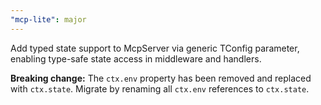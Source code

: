 ```yaml
---
"mcp-lite": major
---
```


Add typed state support to McpServer via generic TConfig parameter, enabling type-safe state access in middleware and handlers.

**Breaking change:** The `ctx.env` property has been removed and replaced with `ctx.state`. Migrate by renaming all `ctx.env` references to `ctx.state`.
